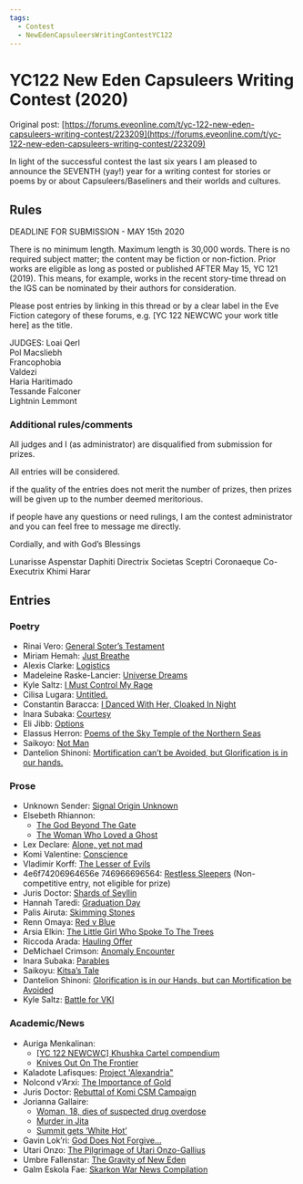 ```yaml
---
tags:
  - Contest
  - NewEdenCapsuleersWritingContestYC122
---
```


# YC122 New Eden Capsuleers Writing Contest (2020)

Original post: [https://forums.eveonline.com/t/yc-122-new-eden-capsuleers-writing-contest/223209](https://forums.eveonline.com/t/yc-122-new-eden-capsuleers-writing-contest/223209)

In light of the successful contest the last six years I am pleased to announce the SEVENTH (yay!) year for a writing contest for stories or poems by or about Capsuleers/Baseliners and their worlds and cultures.

## Rules

DEADLINE FOR SUBMISSION - MAY 15th 2020

There is no minimum length. Maximum length is 30,000 words. There is no required subject matter; the content may be fiction or non-fiction. Prior works are eligible as long as posted or published AFTER May 15, YC 121 (2019). This means, for example, works in the recent story-time thread on the IGS can be nominated by their authors for consideration.

Please post entries by linking in this thread or by a clear label in the Eve Fiction category of these forums, e.g. [YC 122 NEWCWC your work title here] as the title.

JUDGES:
Loai Qerl<br>
Pol Macsliebh<br>
Francophobia<br>
Valdezi<br>
Haria Haritimado<br>
Tessande Falconer<br>
Lightnin Lemmont

### Additional rules/comments

All judges and I (as administrator) are disqualified from submission for prizes.

All entries will be considered.

if the quality of the entries does not merit the number of prizes, then prizes will be given up to the number deemed meritorious.

if people have any questions or need rulings, I am the contest administrator and you can feel free to message me directly.

Cordially, and with God’s Blessings

Lunarisse Aspenstar Daphiti
Directrix Societas Sceptri Coronaeque
Co-Executrix Khimi Harar

## Entries

### Poetry

- Rinai Vero: [General Soter’s Testament](../authors/miscauthors/generalsoterstestament.md)
- Miriam Hemah: [Just Breathe](../authors/miscauthors/justbreath.md)
- Alexis Clarke: [Logistics](../authors/miscauthors/logistics.md)
- Madeleine Raske-Lancier: [Universe Dreams](../authors/lasairionaraske/universedreams.md)
- Kyle Saltz: [I Must Control My Rage](../authors/kylesaltz/imustcontrolmyrage.md)
- Cilisa Lugara: [Untitled.](../authors/cilisalugara/cilisalugara_untitled.md)
- Constantin Baracca: [I Danced With Her, Cloaked In Night](../authors/constantinbaracca/idancedwithhercloakedinnight.md)
- Inara Subaka: [Courtesy](../authors/inarasubaka/courtesy.md)
- Eli Jibb: [Options](../authors/miscauthors/elijibb_options.md)
- Elassus Herron: [Poems of the Sky Temple of the Northern Seas](../authors/elassusherron/poemsoftheskytempleofthenorthernseas.md)
- Saikoyo: [Not Man](../authors/miscauthors/notman.md)
- Dantelion Shinoni: [Mortification can’t be Avoided, but Glorification is in our hands.](../authors/dantelionshinoni/mortificationcantbeavoided.md)

### Prose

- Unknown Sender: [Signal Origin Unknown](../authors/miscauthors/signaloriginunknown.md)
- Elsebeth Rhiannon:
    - [The God Beyond The Gate](../authors/elsebethrhiannon/thegodbehindthegate.md)
    - [The Woman Who Loved a Ghost](../authors/elsebethrhiannon/thewomanwholovedaghost.md)
- Lex Declare: [Alone, yet not mad](../authors/miscauthors/aloneyetnotmad.md)
- Komi Valentine: [Conscience](../authors/miscauthors/conscience.md)
- Vladimir Korff: [The Lesser of Evils](../authors/miscauthors/thelesserofevils.md)
- 4e6f74206964656e 746966696564: [Restless Sleepers](../authors/miscauthors/restlesssleepers.md) (Non-competitive entry, not eligible for prize)
- Juris Doctor: [Shards of Seyllin](../authors/jurisdoctor/shardsofsyllin.md)
- Hannah Taredi: [Graduation Day](../authors/miscauthors/graduationday.md)
- Palis Airuta: [Skimming Stones](../authors/palisairuta/skimmingstones.md)
- Renn Omaya: [Red v Blue](../authors/miscauthors/redvblue.md)
- Arsia Elkin: [The Little Girl Who Spoke To The Trees](../authors/miscauthors/thelittlegirlwhospoketothetrees.md)
- Riccoda Arada: [Hauling Offer](../authors/miscauthors/haulingoffer.md)
- DeMichael Crimson: [Anomaly Encounter](../authors/demichaelcrimson/anomalyencounter.md)
- Inara Subaka: [Parables](../authors/inarasubaka/parables.md)
- Saikoyu: [Kitsa’s Tale](../authors/miscauthors/kitsastale.md)
- Dantelion Shinoni: [Glorification is in our Hands, but can Mortification be Avoided](../authors/dantelionshinoni/glorificationisinourhandsbutcanmortificationbeavoided.md)
- Kyle Saltz: [Battle for VKI](../authors/kylesaltz/battleforvki.md)

### Academic/News

- Auriga Menkalinan:
    - [\[YC 122 NEWCWC\] Khushka Cartel compendium](../authors/aurigamenkalinan.md/yc122newcwckhushkacartelcompendium.md)
    - [Knives Out On The Frontier](../authors/aurigamenkalinan.md/knivesoutonthefrontier.md)
- Kaladote Lafisques: [Project 'Alexandria"](../authors/miscauthors/projectalexandria.md)
- Nolcond v’Arxi: [The Importance of Gold](../authors/miscauthors/theimportanceofgold.md)
- Juris Doctor: [Rebuttal of Komi CSM Campaign](../authors/jurisdoctor/rebuttalofkomicsmcampaign.md)
- Jorianna Gallaire:
    - [Woman, 18, dies of suspected drug overdose](../authors/joriannagallaire/woman18diesofsuspecteddrugoverdose.md)
    - [Murder in Jita](../authors/joriannagallaire/murderinjita.md)
    - [Summit gets ‘White Hot’](../authors/joriannagallaire/summitgetswhitehot.md)
- Gavin Lok’ri: [God Does Not Forgive...](../authors/gavinlokri/goddoesnotforgive.md)
- Utari Onzo: [The Pilgrimage of Utari Onzo-Gallius](../authors/miscauthors/thepilgrimageofutarionzo-gallius.md)
- Umbre Fallenstar: [The Gravity of New Eden](../authors/miscauthors/astudyaboutgravitationalwaves.md)
- Galm Eskola Fae: [Skarkon War News Compilation](../authors/miscauthors/skarkonwarnewscompilation.md)